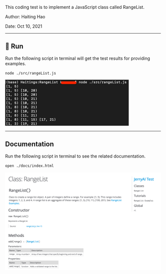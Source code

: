 This coding test is to implement a JavaScript class called RangeList.

Author: Haiting Hao

Date: Oct 10, 2021

---

## 🚀 Run

Run the following script in terminal will get the test results for providing examples.

```
node ./src/rangeList.js
```

<img alt="test results" src="/img/test.png" width="400px" title="Test Results">

---

## Documentation

Run the following script in terminal to see the related documentation.

```
open ./docs/index.html
```


<img alt="doc snapshot" src="/img/doc.png" width="600px">
